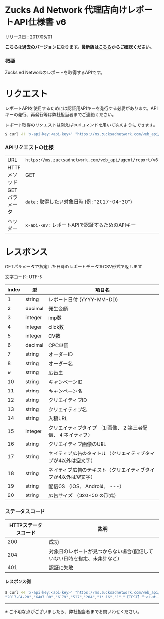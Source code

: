 # Zucks Ad Network 代理店向けレポートAPI仕様書 v6

リリース日 : 2017/05/01

**こちらは過去のバージョンになります。最新版は[こちら](../../)からご確認ください。**

### 概要

Zucks Ad Networkのレポートを取得するAPIです。

# リクエスト

レポートAPIを使用するためには認証用APIキーを発行する必要があります。APIキーの発行、再発行等は弊社担当者までご連絡ください。

レポート取得のリクエストは例えばcurlコマンドを用いて次のようにできます。

``` sh
$ curl -H 'x-api-key:<api-key>' "https://ms.zucksadnetwork.com/web_api/agent/report/v6?date=<date>"
```

### APIリクエストの仕様

|     |     | 
| --- | --- |
| URL | `https://ms.zucksadnetwork.com/web_api/agent/report/v6` |
| HTTPメソッド | GET |
| GETパラメータ | `date` : 取得したい対象日時 (例: "2017-04-20") |
| ヘッダー | `x-api-key` : レポートAPIで認証するためのAPIキー |



# レスポンス

GETパラメータで指定した日時のレポートデータをCSV形式で返します

文字コード: UTF-8

| index | 型 | 項目名 |
| --- | --- | --- |
| 1 | string | レポート日付 (YYYY-MM-DD) |
| 2 | decimal | 発生金額 |
| 3 | integer | imp数 |
| 4 | integer | click数 |
| 5 | integer | CV数 |
| 6 | decimal | CPC単価 |
| 7 | string | オーダーID |
| 8 | string | オーダー名 |
| 9 | string | 広告主 |
| 10 | string | キャンペーンID |
| 11 | string | キャンペーン名 |
| 12 | string | クリエイティブID |
| 13 | string | クリエイティブ名 |
| 14 | string | 入稿URL |
| 15 | integer | クリエイティブタイプ （1:画像、 2:第三者配信、 4:ネイティブ） |
| 16 | string | クリエイティブ画像のURL |
| 17 | string | ネイティブ広告のタイトル（クリエイティブタイプが4以外は空文字） |
| 18 | string | ネイティブ広告のテキスト（クリエイティブタイプが4以外は空文字） |
| 19 | string | 配信OS （iOS、 Android、 ---） |
| 20 | string | 広告サイズ （320×50 の形式） |

### ステータスコード

| HTTPステータスコード | 説明 |
| -------------------- | ---- |
| 200                  | 成功 |
| 204                  | 対象日のレポートが見つからない場合(配信していない日時を指定、未集計など) |
| 401                  | 認証に失敗 |


#### レスポンス例

``` sh
$ curl -H 'x-api-key:<api-key>' "https://ms.zucksadnetwork.com/web_api/agent/report/v6?date=2017-04-20"
"2017-04-20","6407.00","6179","527","204","12.16","1","【TEST】テストオーダー","【TEST】テスト広告主","1","【TEST】テストキャンペーン","1","【TEST】テストクリエイティブ","https://zucks.co.jp/","1","---","","","---","320×50"
```


----------------------------------------------------------------

※ ご不明な点がございましたら、弊社担当者までお問いわせください。

